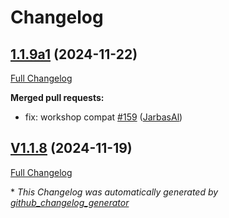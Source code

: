# Changelog

## [1.1.9a1](https://github.com/OpenVoiceOS/ovos-ocp-audio-plugin/tree/1.1.9a1) (2024-11-22)

[Full Changelog](https://github.com/OpenVoiceOS/ovos-ocp-audio-plugin/compare/V1.1.8...1.1.9a1)

**Merged pull requests:**

- fix: workshop compat [\#159](https://github.com/OpenVoiceOS/ovos-ocp-audio-plugin/pull/159) ([JarbasAl](https://github.com/JarbasAl))

## [V1.1.8](https://github.com/OpenVoiceOS/ovos-ocp-audio-plugin/tree/V1.1.8) (2024-11-19)

[Full Changelog](https://github.com/OpenVoiceOS/ovos-ocp-audio-plugin/compare/1.1.8...V1.1.8)



\* *This Changelog was automatically generated by [github_changelog_generator](https://github.com/github-changelog-generator/github-changelog-generator)*
